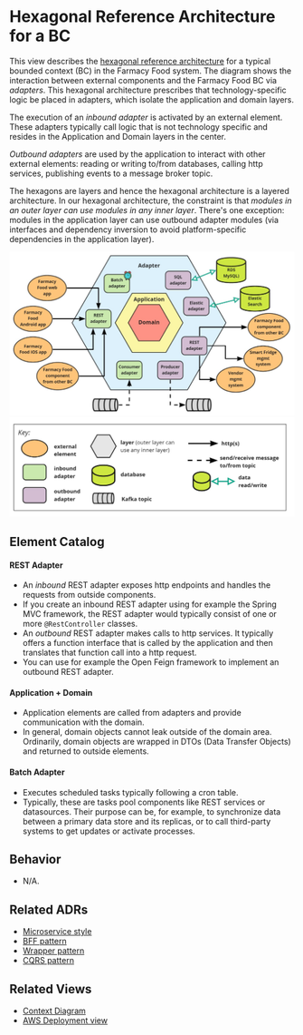# Hexagonal Reference Architecture for a BC 
This view describes the [hexagonal reference architecture](https://alistair.cockburn.us/hexagonal-architecture/) for a typical 
bounded context (BC) in the Farmacy Food system. The diagram shows the interaction between external components and the 
Farmacy Food BC via *adapters*. This hexagonal architecture prescribes that technology-specific logic be 
placed in adapters, which isolate the application and domain layers. 

The execution of an *inbound adapter* is activated by an external element. These adapters typically call logic that
is not technology specific and resides in the Application and Domain layers in the center. 

*Outbound adapters* are used by the application to interact with other external elements: reading or writing to/from 
databases, calling http services, publishing events to a message broker topic.

The hexagons are layers and hence the hexagonal architecture is a layered architecture. In our hexagonal architecture, 
the constraint is that *modules in an outer layer can use modules in any inner layer*. There's one exception: modules in the
application layer can use outbound adapter modules (via interfaces and dependency inversion to avoid platform-specific
dependencies in the application layer). 


![Hexagonal architecture reference view](../images/hexagonal-reference-architecture.jpg)
![Notation key](../images/hexagonal-notation-key.jpg)


## Element Catalog 

#### REST Adapter
- An *inbound* REST adapter exposes http endpoints and handles the requests from outside components.
- If you create an inbound REST adapter using for example the Spring MVC framework, the REST adapter would typically 
consist of one or more `@RestController` classes.
- An *outbound* REST adapter makes calls to http services. It typically offers a function interface that is called
by the application and then translates that function call into a http request. 
- You can use for example the Open Feign framework to implement an outbound REST adapter.   

#### Application + Domain 
- Application elements are called from adapters and provide communication with the domain. 
- In general, domain objects cannot leak outside of the domain area. Ordinarily, domain objects are wrapped in DTOs (Data 
Transfer Objects) and returned to outside elements.

#### Batch Adapter
- Executes scheduled tasks typically following a cron table.
- Typically, these are tasks pool components like REST services or datasources. Their purpose can be, for example, to synchronize 
data between a primary data store and its replicas, or to call third-party systems to get updates or activate processes. 

## Behavior
- N/A.
 
## Related ADRs 
- [Microservice style](../ADRs/ADR001-microservice-style.md)
- [BFF pattern](../ADRs/ADR003-bff-pattern.md)
- [Wrapper pattern](../ADRs/ADR004-wrapper-pattern.md)
- [CQRS pattern](../ADRs/ADR005-cqrs-pattern.md)

## Related Views
- [Context Diagram](context-diagram.md)
- [AWS Deployment view](aws-deployment-view.md)
